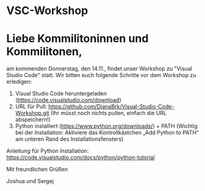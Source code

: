 # VSC-Workshop

# Liebe Kommilitoninnen und Kommilitonen,

am kommenden Donnerstag, den 14.11., findet unser Workshop zu "Visual Studio Code" statt.
Wir bitten euch folgende Schritte vor dem Workshop zu erledigen:

1. Visual Studio Code heruntergeladen (https://code.visualstudio.com/download)
2. URL für Pull: https://github.com/DianaBrk/Visual-Studio-Code-Workshop.git (Ihr müsst noch nichts pullen, einfach die URL abspeichern!)
3. Python installiert (https://www.python.org/downloads/) + PATH (Wichtig bei der Installation: Aktiviere das Kontrollkästchen „Add Python to PATH“ am unteren Rand des Installationsfensters)

Anleitung für Python Installation: https://code.visualstudio.com/docs/python/python-tutorial





Mit freundlichen Grüßen

Joshua und Sergej
